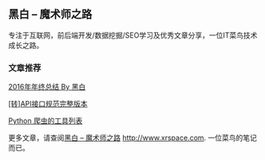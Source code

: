 ## 黑白 – 魔术师之路

专注于互联网，前后端开发/数据挖掘/SEO学习及优秀文章分享，一位IT菜鸟技术成长之路。

### 文章推荐

[2016年年终总结 By 黑白](http://www.xrspace.com/683.html)

[[转]API接口规范完整版本](http://www.xrspace.com/708.html)

[Python 爬虫的工具列表](http://www.xrspace.com/631.html)

更多文章，请查阅[黑白 – 魔术师之路](http://www.xrspace.com/) http://www.xrspace.com. 一位菜鸟的笔记而已。
